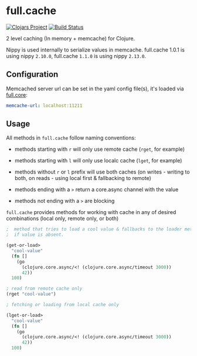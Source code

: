 # full.cache

[![Clojars Project](https://img.shields.io/clojars/v/fullcontact/full.cache.svg)](https://clojars.org/fullcontact/full.cache)
[![Build Status](https://travis-ci.org/fullcontact/full.cache.svg?branch=master)](https://travis-ci.org/fullcontact/full.cache)

2 level caching (In memory + memcache) for Clojure.

Nippy is used internally to serialize values in memcache. full.cache 1.0.1 is
using nippy `2.10.0`, full.cache `1.1.0` is using nippy `2.13.0`.

## Configuration

Memcached server url can be set in the yaml config file(s), it's loaded via
[full.core](https://github.com/fullcontact/full.core):

```yaml
memcache-url: localhost:11211
```

## Usage

All methods in `full.cache` follow naming conventions:

* methods starting with `r` will only use remote cache (`rget`, for example)
* methods starting with `l` will only use localc cache (`lget`, for example)
* methods without `r` or `l` prefix will use both caches (on writes - writing
  to both, on reads - using local first & fallbacking to remote)

* methods ending with a  `>` return a core.async channel with the value
* methods not ending with a `>` are blocking

`full.cache` provides methods for working with cache in any of desired
combinations (local only, remote only, or both)

```clojure
;  method that tries to load a cool value & fallbacks to the loader method
;  if value is absent.

(get-or-load>
  "cool-value"
  (fn []
    (go
      (clojure.core.async/<! (clojure.core.async/timeout 3000))
      42))
  100)

; read from remote cache only
(rget "cool-value")

; fetching or loading from local cache only

(lget-or-load>
  "cool-value"
  (fn []
    (go
      (clojure.core.async/<! (clojure.core.async/timeout 3000))
      42))
  100)
```
